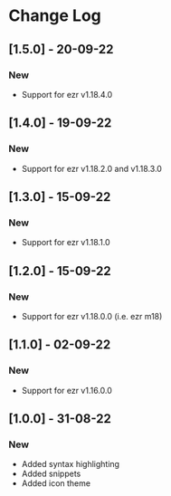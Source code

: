 # Change Log

## [1.5.0] - 20-09-22
### New
- Support for ezr v1.18.4.0

## [1.4.0] - 19-09-22
### New
- Support for ezr v1.18.2.0 and v1.18.3.0

## [1.3.0] - 15-09-22
### New
- Support for ezr v1.18.1.0

## [1.2.0] - 15-09-22
### New
- Support for ezr v1.18.0.0 (i.e. ezr m18)

## [1.1.0] - 02-09-22
### New
- Support for ezr v1.16.0.0

## [1.0.0] - 31-08-22
### New
- Added syntax highlighting
- Added snippets
- Added icon theme